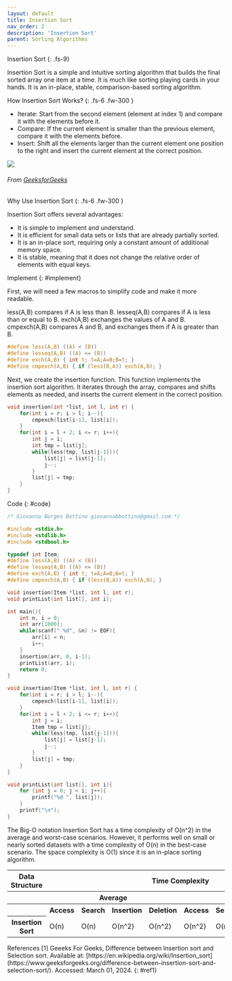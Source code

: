 ```yaml
---
layout: default
title: Insertion Sort
nav_order: 2
description: 'Insertion Sort'
parent: Sorting Algorithms
---
```


Insertion Sort
{: .fs-9}

Insertion Sort is a simple and intuitive sorting algorithm that builds the final sorted array one item at a time. It is much like sorting playing cards in your hands. It is an in-place, stable, comparison-based sorting algorithm.

How Insertion Sort Works?
{: .fs-6 .fw-300 }

- Iterate: Start from the second element (element at index 1) and compare it with the elements before it.
- Compare: If the current element is smaller than the previous element, compare it with the elements before.
- Insert: Shift all the elements larger than the current element one position to the right and insert the current element at the correct position.

<a href="{{ site.baseurl }}/assets/images/sort/insertion.png" data-toggle="lightbox">
    <img src="{{ site.baseurl }}/assets/images/sort/insertion.png" class="img-fluid" />
</a>

###### From [GeeksforGeeks](#ref1)

Why Use Insertion Sort
{: .fs-6 .fw-300 }

Insertion Sort offers several advantages:

- It is simple to implement and understand.
- It is efficient for small data sets or lists that are already partially sorted.
- It is an in-place sort, requiring only a constant amount of additional memory space.
- It is stable, meaning that it does not change the relative order of elements with equal keys.

  
Implement
{: #implement}

First, we will need a few macros to simplify code and make it more readable.

less(A,B) compares if A is less than B.
lesseq(A,B) compares if A is less than or equal to B.
exch(A,B) exchanges the values of A and B.
cmpexch(A,B) compares A and B, and exchanges them if A is greater than B.
```c
#define less(A,B) ((A) < (B))
#define lesseq(A,B) ((A) <= (B))
#define exch(A,B) { int t; t=A;A=B;B=t; }
#define cmpexch(A,B) { if (less(B,A)) exch(A,B); }
```

Next, we create the insertion function. This function implements the insertion sort algorithm. It iterates through the array, compares and shifts elements as needed, and inserts the current element in the correct position.

```c
void insertion(int *list, int l, int r) { 
    for(int i = r; i > l; i--){
        cmpexch(list[i-1], list[i]);
    }
    for(int i = l + 2; i <= r; i++){
        int j = i; 
        int tmp = list[j];
        while(less(tmp, list[j-1])){
            list[j] = list[j-1];
            j--;
        }
        list[j] = tmp;
    }
}
```
Code
{: #code}

```c
/* Giovanna Borges Bottino giovannabbottino@gmail.com */

#include <stdio.h>
#include <stdlib.h>
#include <stdbool.h>

typedef int Item;
#define less(A,B) ((A) < (B))
#define lesseq(A,B) ((A) <= (B))
#define exch(A,B) { int t; t=A;A=B;B=t; }
#define cmpexch(A,B) { if (less(B,A)) exch(A,B); }

void insertion(Item *list, int l, int r);
void printList(int list[], int i);

int main(){
    int n, i = 0;
    int arr[1000];
    while(scanf(" %d", &n) != EOF){
        arr[i] = n;
        i++;
    }
    insertion(arr, 0, i-1);
    printList(arr, i);
    return 0;
}

void insertion(Item *list, int l, int r) { 
    for(int i = r; i > l; i--){
        cmpexch(list[i-1], list[i]);
    }
    for(int i = l + 2; i <= r; i++){
        int j = i; 
        Item tmp = list[j];
        while(less(tmp, list[j-1])){
            list[j] = list[j-1];
            j--;
        }
        list[j] = tmp;
    }
}

void printList(int list[], int i){
    for (int j = 0; j < i; j++){
        printf("%d ", list[j]);
    }
    printf("\n");
}
```
The Big-O notation
Insertion Sort has a time complexity of O(n^2) in the average and worst-case scenarios. However, it performs well on small or nearly sorted datasets with a time complexity of O(n) in the best-case scenario. The space complexity is O(1) since it is an in-place sorting algorithm.

<table>
<thead>
    <tr>
        <th id="str" scope="col">
            Data Structure
        </th>
        <th id="time" scope="col" class="span" colspan="8">
            Time Complexity
        </th>
        <th id="space" scope="col">
            Space Complexity
        </th>
    </tr>
</thead>
<tbody>
    <tr>
        <th></th>
        <th id="av" class="span" colspan="4" scope="colgroup">
            Average
        </th>
        <th id="wr" class="span" colspan="4" scope="colgroup">
            Worst
        </th>
        <th>
            Worst
        </th>
    </tr>
    <tr>
        <th></th>
        <th>Access</th>
        <th>Search</th>
        <th>Insertion</th>
        <th>Deletion</th>
        <th>Access</th>
        <th>Search</th>
        <th>Insertion</th>
        <th>Deletion</th>
        <th></th>
    </tr>
    <tr>
        <th>Insertion Sort</th>
        <td>O(n)</td><td>O(n)</td><td>O(n^2)</td><td>O(n^2)</td><td>O(n^2)</td><td>O(n^2)</td><td>O(n^2)</td><td>O(n^2)</td><td>O(1)</td>
    </tr>
</tbody>
</table>
References
[1]  Geeeks For Geeks, Difference between Insertion sort and Selection sort. Available at: [https://en.wikipedia.org/wiki/Insertion_sort](https://www.geeksforgeeks.org/difference-between-insertion-sort-and-selection-sort/). Accessed: March 01, 2024.
{: #ref1}
